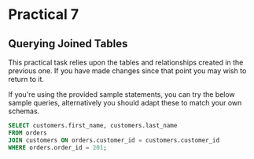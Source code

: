 # Practical 7
## Querying Joined Tables

This practical task relies upon the tables and relationships created in the previous one. If you have made changes since that point you may wish to return to it. 

If you're using the provided sample statements, you can try the below sample queries, alternatively you should adapt these to match your own schemas.

```sql
SELECT customers.first_name, customers.last_name
FROM orders
JOIN customers ON orders.customer_id = customers.customer_id
WHERE orders.order_id = 201;
```